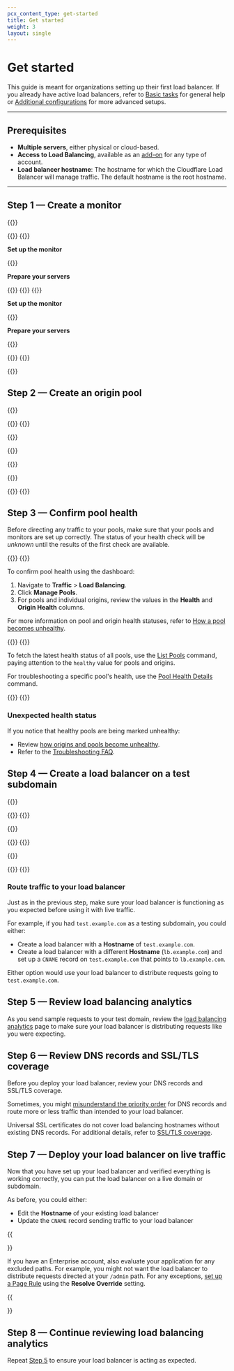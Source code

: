 ```yaml
---
pcx_content_type: get-started
title: Get started
weight: 3
layout: single
---
```


# Get started

This guide is meant for organizations setting up their first load balancer. If you already have active load balancers, refer to [Basic tasks](/load-balancing/how-to/) for general help or [Additional configurations](/load-balancing/additional-options/) for more advanced setups.

---

## Prerequisites

- **Multiple servers**, either physical or cloud-based.
- **Access to Load Balancing**, available as an [add-on](/load-balancing/how-to/enable-load-balancing/) for any type of account.
- **Load balancer hostname**: The hostname for which the Cloudflare Load Balancer will manage traffic. The default hostname is the root hostname.

---

## Step 1 — Create a monitor

{{<render file="_monitor-definition.md">}}

{{<tabs labels="Dashboard | API">}}
{{<tab label="dashboard">}}

<strong>Set up the monitor</strong>

{{<render file="_monitor-create.md">}}

<strong>Prepare your servers</strong>

{{<render file="_monitor-prepare-server.md">}}
{{</tab>}}
{{<tab label="api">}}

<strong>Set up the monitor</strong>

{{<render file="_monitor-create-api.md">}}

<strong>Prepare your servers</strong>

{{<render file="_monitor-prepare-server.md">}}

{{</tab>}}
{{</tabs>}}

{{<render file="_monitor-example.md">}}

## Step 2 — Create an origin pool

{{<render file="_pool-definition.md">}}

{{<tabs labels="Dashboard | API">}}
{{<tab label="dashboard">}}

{{<render file="_pool-create.md">}}

{{</tab>}}

{{<tab label="api">}}

{{<render file="_pool-create-api.md">}}

{{</tab>}}
{{</tabs>}}

## Step 3 — Confirm pool health

Before directing any traffic to your pools, make sure that your pools and monitors are set up correctly. The status of your health check will be _unknown_ until the results of the first check are available.

{{<tabs labels="Dashboard | API">}}
{{<tab label="dashboard">}}

To confirm pool health using the dashboard:

1.  Navigate to **Traffic** > **Load Balancing**.
2.  Click **Manage Pools**.
3.  For pools and individual origins, review the values in the **Health** and **Origin Health** columns.

For more information on pool and origin health statuses, refer to [How a pool becomes unhealthy](/load-balancing/understand-basics/health-details/#how-a-pool-becomes-unhealthy).

{{</tab>}}
{{<tab label="api">}}

To fetch the latest health status of all pools, use the [List Pools](https://api.cloudflare.com/#account-load-balancer-pools-list-pools) command, paying attention to the `healthy` value for pools and origins.

For troubleshooting a specific pool's health, use the [Pool Health Details](https://api.cloudflare.com/#account-load-balancer-pools-pool-health-details) command.

{{</tab>}}
{{</tabs>}}

### Unexpected health status

If you notice that healthy pools are being marked unhealthy:

- Review [how origins and pools become unhealthy](/load-balancing/understand-basics/health-details/).
- Refer to the [Troubleshooting FAQ](https://support.cloudflare.com/hc/articles/4407016052493).

## Step 4 — Create a load balancer on a test subdomain

{{<render file="_load-balancer-definition.md">}}

{{<tabs labels="Dashboard | API">}}
{{<tab label="dashboard">}}

{{<render file="_load-balancer-create.md">}}

{{</tab>}}
{{<tab label="api">}}

{{<render file="_load-balancer-create-api.md">}}

{{</tab>}}
{{</tabs>}}

### Route traffic to your load balancer

Just as in the previous step, make sure your load balancer is functioning as you expected before using it with live traffic.

For example, if you had `test.example.com` as a testing subdomain, you could either:

- Create a load balancer with a **Hostname** of `test.example.com`.
- Create a load balancer with a different **Hostname** (`lb.example.com`) and set up a `CNAME` record on `test.example.com` that points to `lb.example.com`.

Either option would use your load balancer to distribute requests going to `test.example.com`.

## Step 5 — Review load balancing analytics

As you send sample requests to your test domain, review the [load balancing analytics](/load-balancing/reference/load-balancing-analytics/) page to make sure your load balancer is distributing requests like you were expecting.

## Step 6 — Review DNS records and SSL/TLS coverage

Before you deploy your load balancer, review your DNS records and SSL/TLS coverage.

Sometimes, you might [misunderstand the priority order](/load-balancing/reference/dns-records/#priority-order) for DNS records and route more or less traffic than intended to your load balancer.

Universal SSL certificates do not cover load balancing hostnames without existing DNS records. For additional details, refer to [SSL/TLS coverage](/load-balancing/reference/dns-records/#ssltls-coverage).

## Step 7 — Deploy your load balancer on live traffic

Now that you have set up your load balancer and verified everything is working correctly, you can put the load balancer on a live domain or subdomain.

As before, you could either:

- Edit the **Hostname** of your existing load balancer
- Update the `CNAME` record sending traffic to your load balancer

{{<Aside type="note">}}

If you have an Enterprise account, also evaluate your application for any excluded paths. For example, you might not want the load balancer to distribute requests directed at your `/admin` path. For any exceptions, [set up a Page Rule](https://support.cloudflare.com/hc/articles/206190798) using the **Resolve Override** setting.

{{</Aside>}}

## Step 8 — Continue reviewing load balancing analytics

Repeat [Step 5](#step-5--review-load-balancing-analytics) to ensure your load balancer is acting as expected.
